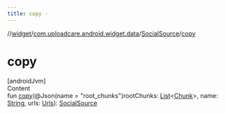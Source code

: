 ```yaml
---
title: copy -
---
```

//[widget](../../index.md)/[com.uploadcare.android.widget.data](../index.md)/[SocialSource](index.md)/[copy](copy.md)



# copy  
[androidJvm]  
Content  
fun [copy](copy.md)(@Json(name = "root_chunks")rootChunks: [List](https://kotlinlang.org/api/latest/jvm/stdlib/kotlin.collections/-list/index.html)<[Chunk](../-chunk/index.md)>, name: [String](https://kotlinlang.org/api/latest/jvm/stdlib/kotlin/-string/index.html), urls: [Urls](../-urls/index.md)): [SocialSource](index.md)  



